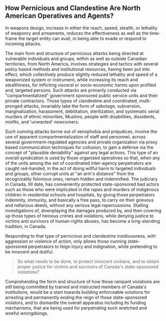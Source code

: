 ## How Pernicious and Clandestine Are North American Operatives and Agents?

In weapons design, increase in either the reach, speed, stealth, or lethality of weaponry and armaments, reduces the effectiveness as well as the time-frame the target entity can avail, in being able to evade or respond to incoming attacks. 

The main form and structure of pernicious attacks being directed at vulnerable individuals and groups, within as well as outside Canadian territories, from North America, involves strategies and tactics with several policy based methods and institutional resources, having been put into effect, which collectively produce slightly reduced lethality and speed of a weaponized system or instrument, while increasing its reach and stealthiness, for inflicting visceral or socio-economic harms upon profiled and, targeted persons. Such attacks are primarily conducted via "compartmentalized" government sponsored public service units and their private contractors. Those types of clandestine and coordinated, multi-pronged attacks, invariably take the form of sabotage, subversion, marginalization, harassment, debilitation, sterilization, and systematic serial murders of ethnic minorities, Muslims, people with disabilities, dissidents, misfits, and 'unwanted' newcomers. 

Such cunning attacks borne out of xenophobia and prejudices, involve the use of apparent compartmentalization of staff and personnel, across several government-regulated agencies and private organization via proxy based communication techniques for collusion, to gain a defense via the concept of "plausible deniability" against any legal actions. This type of an overall syndication is used by those organized operatives so that, when any of the units among the set of coordinated inter-agency perpetrators are caught red-handed, in the act of doing willful harm to targeted individuals and groups, other corrupt units at "an arm's distance" from the recognizably felonious ones, remain hidden and indemnified. The judiciary in Canada, till date, has conveniently protected state-sponsored bad actors such as those who were implicated in the rapes and murders of indigenous children in residential schools and hospitals, by giving those perpetrators indemnity, immunity, and basically a free pass, to carry on their grievous and nefarious deeds, without any serious legal repercussions. Stalling investigations of, downplaying the damages produced by, and then covering up those types of heinous crimes and violations, while denying justice to victims and survivors of human-rights abuses, has become a long-standing tradition, in Canada. 

Responding to that type of pernicious and clandestine insidiousness, with aggression or violence of action, only allows those cunning state-sponsored perpetrators to feign injury and indignation, while pretending to be innocent and dutiful.  

>So what needs to be done, to protect innocent civilians, and to obtain proper justice for victims and survivors of Canada's state-sponsored violations? 

Comprehending the form and structure of how those rampant violations are still being committed by trained and instructed members of Canada's institutions, would be a start towards building enforceable solutions for arresting and permanently ending the reign of those state-sponsored violators, and to dismantle the overall apparatus including its funding mechanisms, that are being used for perpetrating such wretched and woeful wrongdoings. 